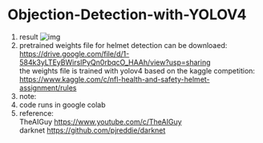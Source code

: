 # Objection-Detection-with-YOLOV4
1. result
![img](https://github.com/gaoyuindeu/Objection-Detection-with-YOLOV4/blob/main/football.gif)
3. pretrained weights file for helmet detection can be downloaed: https://drive.google.com/file/d/1-584k3yLTEyBWirsIPyQn0rbqcO_HAAh/view?usp=sharing<br>
the weights file is trained with yolov4 based on the kaggle competition: https://www.kaggle.com/c/nfl-health-and-safety-helmet-assignment/rules
3. note: <br>
4. code runs in google colab
5. reference:<br> 
TheAIGuy https://www.youtube.com/c/TheAIGuy<br>
darknet https://github.com/pjreddie/darknet<br>
